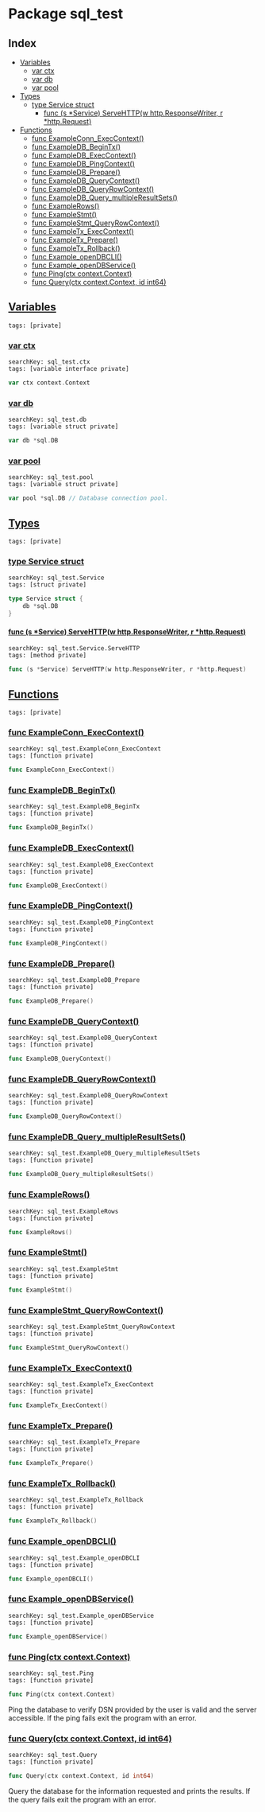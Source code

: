 # Package sql_test

## Index

* [Variables](#var)
    * [var ctx](#ctx)
    * [var db](#db)
    * [var pool](#pool)
* [Types](#type)
    * [type Service struct](#Service)
        * [func (s *Service) ServeHTTP(w http.ResponseWriter, r *http.Request)](#Service.ServeHTTP)
* [Functions](#func)
    * [func ExampleConn_ExecContext()](#ExampleConn_ExecContext)
    * [func ExampleDB_BeginTx()](#ExampleDB_BeginTx)
    * [func ExampleDB_ExecContext()](#ExampleDB_ExecContext)
    * [func ExampleDB_PingContext()](#ExampleDB_PingContext)
    * [func ExampleDB_Prepare()](#ExampleDB_Prepare)
    * [func ExampleDB_QueryContext()](#ExampleDB_QueryContext)
    * [func ExampleDB_QueryRowContext()](#ExampleDB_QueryRowContext)
    * [func ExampleDB_Query_multipleResultSets()](#ExampleDB_Query_multipleResultSets)
    * [func ExampleRows()](#ExampleRows)
    * [func ExampleStmt()](#ExampleStmt)
    * [func ExampleStmt_QueryRowContext()](#ExampleStmt_QueryRowContext)
    * [func ExampleTx_ExecContext()](#ExampleTx_ExecContext)
    * [func ExampleTx_Prepare()](#ExampleTx_Prepare)
    * [func ExampleTx_Rollback()](#ExampleTx_Rollback)
    * [func Example_openDBCLI()](#Example_openDBCLI)
    * [func Example_openDBService()](#Example_openDBService)
    * [func Ping(ctx context.Context)](#Ping)
    * [func Query(ctx context.Context, id int64)](#Query)


## <a id="var" href="#var">Variables</a>

```
tags: [private]
```

### <a id="ctx" href="#ctx">var ctx</a>

```
searchKey: sql_test.ctx
tags: [variable interface private]
```

```Go
var ctx context.Context
```

### <a id="db" href="#db">var db</a>

```
searchKey: sql_test.db
tags: [variable struct private]
```

```Go
var db *sql.DB
```

### <a id="pool" href="#pool">var pool</a>

```
searchKey: sql_test.pool
tags: [variable struct private]
```

```Go
var pool *sql.DB // Database connection pool.

```

## <a id="type" href="#type">Types</a>

```
tags: [private]
```

### <a id="Service" href="#Service">type Service struct</a>

```
searchKey: sql_test.Service
tags: [struct private]
```

```Go
type Service struct {
	db *sql.DB
}
```

#### <a id="Service.ServeHTTP" href="#Service.ServeHTTP">func (s *Service) ServeHTTP(w http.ResponseWriter, r *http.Request)</a>

```
searchKey: sql_test.Service.ServeHTTP
tags: [method private]
```

```Go
func (s *Service) ServeHTTP(w http.ResponseWriter, r *http.Request)
```

## <a id="func" href="#func">Functions</a>

```
tags: [private]
```

### <a id="ExampleConn_ExecContext" href="#ExampleConn_ExecContext">func ExampleConn_ExecContext()</a>

```
searchKey: sql_test.ExampleConn_ExecContext
tags: [function private]
```

```Go
func ExampleConn_ExecContext()
```

### <a id="ExampleDB_BeginTx" href="#ExampleDB_BeginTx">func ExampleDB_BeginTx()</a>

```
searchKey: sql_test.ExampleDB_BeginTx
tags: [function private]
```

```Go
func ExampleDB_BeginTx()
```

### <a id="ExampleDB_ExecContext" href="#ExampleDB_ExecContext">func ExampleDB_ExecContext()</a>

```
searchKey: sql_test.ExampleDB_ExecContext
tags: [function private]
```

```Go
func ExampleDB_ExecContext()
```

### <a id="ExampleDB_PingContext" href="#ExampleDB_PingContext">func ExampleDB_PingContext()</a>

```
searchKey: sql_test.ExampleDB_PingContext
tags: [function private]
```

```Go
func ExampleDB_PingContext()
```

### <a id="ExampleDB_Prepare" href="#ExampleDB_Prepare">func ExampleDB_Prepare()</a>

```
searchKey: sql_test.ExampleDB_Prepare
tags: [function private]
```

```Go
func ExampleDB_Prepare()
```

### <a id="ExampleDB_QueryContext" href="#ExampleDB_QueryContext">func ExampleDB_QueryContext()</a>

```
searchKey: sql_test.ExampleDB_QueryContext
tags: [function private]
```

```Go
func ExampleDB_QueryContext()
```

### <a id="ExampleDB_QueryRowContext" href="#ExampleDB_QueryRowContext">func ExampleDB_QueryRowContext()</a>

```
searchKey: sql_test.ExampleDB_QueryRowContext
tags: [function private]
```

```Go
func ExampleDB_QueryRowContext()
```

### <a id="ExampleDB_Query_multipleResultSets" href="#ExampleDB_Query_multipleResultSets">func ExampleDB_Query_multipleResultSets()</a>

```
searchKey: sql_test.ExampleDB_Query_multipleResultSets
tags: [function private]
```

```Go
func ExampleDB_Query_multipleResultSets()
```

### <a id="ExampleRows" href="#ExampleRows">func ExampleRows()</a>

```
searchKey: sql_test.ExampleRows
tags: [function private]
```

```Go
func ExampleRows()
```

### <a id="ExampleStmt" href="#ExampleStmt">func ExampleStmt()</a>

```
searchKey: sql_test.ExampleStmt
tags: [function private]
```

```Go
func ExampleStmt()
```

### <a id="ExampleStmt_QueryRowContext" href="#ExampleStmt_QueryRowContext">func ExampleStmt_QueryRowContext()</a>

```
searchKey: sql_test.ExampleStmt_QueryRowContext
tags: [function private]
```

```Go
func ExampleStmt_QueryRowContext()
```

### <a id="ExampleTx_ExecContext" href="#ExampleTx_ExecContext">func ExampleTx_ExecContext()</a>

```
searchKey: sql_test.ExampleTx_ExecContext
tags: [function private]
```

```Go
func ExampleTx_ExecContext()
```

### <a id="ExampleTx_Prepare" href="#ExampleTx_Prepare">func ExampleTx_Prepare()</a>

```
searchKey: sql_test.ExampleTx_Prepare
tags: [function private]
```

```Go
func ExampleTx_Prepare()
```

### <a id="ExampleTx_Rollback" href="#ExampleTx_Rollback">func ExampleTx_Rollback()</a>

```
searchKey: sql_test.ExampleTx_Rollback
tags: [function private]
```

```Go
func ExampleTx_Rollback()
```

### <a id="Example_openDBCLI" href="#Example_openDBCLI">func Example_openDBCLI()</a>

```
searchKey: sql_test.Example_openDBCLI
tags: [function private]
```

```Go
func Example_openDBCLI()
```

### <a id="Example_openDBService" href="#Example_openDBService">func Example_openDBService()</a>

```
searchKey: sql_test.Example_openDBService
tags: [function private]
```

```Go
func Example_openDBService()
```

### <a id="Ping" href="#Ping">func Ping(ctx context.Context)</a>

```
searchKey: sql_test.Ping
tags: [function private]
```

```Go
func Ping(ctx context.Context)
```

Ping the database to verify DSN provided by the user is valid and the server accessible. If the ping fails exit the program with an error. 

### <a id="Query" href="#Query">func Query(ctx context.Context, id int64)</a>

```
searchKey: sql_test.Query
tags: [function private]
```

```Go
func Query(ctx context.Context, id int64)
```

Query the database for the information requested and prints the results. If the query fails exit the program with an error. 

